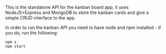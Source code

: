 This is the standalone API for the kanban board app, it uses NodeJS+Express and MongoDB to store the kanban cards and give a simple CRUD interface to the app.

In order to run the kanban API you need to have node and npm installed - if you do, run the following:
```
npm i
npm start
```
